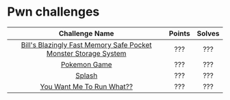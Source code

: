 # Pwn challenges

|                   Challenge Name                     | Points | Solves |
|:----------------------------------------------------:|:------:|:------:
| [Bill's Blazingly Fast Memory Safe Pocket Monster Storage System](/bbfmspmss) | ??? | ??? |
| [Pokemon Game](/pokemon_game) | ??? | ??? |
| [Splash](/Splash) | ??? | ??? |
| [You Want Me To Run What??](/you-want-me-to-run-what) | ??? | ??? |

